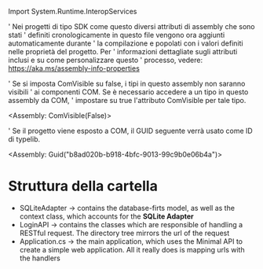 Import System.Runtime.InteropServices

' Nei progetti di tipo SDK come questo diversi attributi di assembly che sono stati
' definiti cronologicamente in questo file vengono ora aggiunti automaticamente durante
' la compilazione e popolati con i valori definiti nelle proprietà del progetto. Per
' informazioni dettagliate sugli attributi inclusi e su come personalizzare questo
' processo, vedere: https://aka.ms/assembly-info-properties


' Se si imposta ComVisible su false, i tipi in questo assembly non saranno visibili
' ai componenti COM. Se è necessario accedere a un tipo in questo assembly da COM,
' impostare su true l'attributo ComVisible per tale tipo.

<Assembly: ComVisible(False)> 

' Se il progetto viene esposto a COM, il GUID seguente verrà usato come ID di typelib.

<Assembly: Guid("b8ad020b-b918-4bfc-9013-99c9b0e06b4a")> 

# Struttura della cartella

- SQLiteAdapter -> contains the database-firts model, as well as the context class, which accounts for the **SQLite Adapter**
- LoginAPI -> contains the classes which are responsible of handling a RESTful request. The directory tree mirrors the url of the request
- Application.cs -> the main application, which uses the Minimal API to create a simple web application. All it really does is mapping 
urls with the handlers
